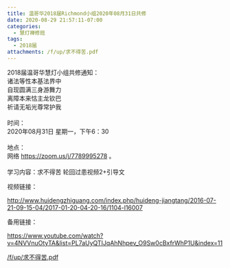 ```yaml
---
title: 温哥华2018届Richmond小组2020年08月31日共修
date: 2020-08-29 21:57:11-07:00
categories:
  - 慧灯禅修班
tags:
  - 2018届
attachments: /f/up/求不得苦.pdf
---
```

2018届温哥华慧灯小组共修通知：\
诸法等性本基法界中\
自现圆满三身游舞力\
离障本来怙主龙钦巴\
祈请无垢光尊常护我\
\
时间：\
2020年08月31日 星期一，下午6：30\
\
地点：\
网络 <https://zoom.us/j/7789995278> 。\
\
学习内容：求不得苦 轮回过患视频2+引导文  

视频链接：

<!--StartFragment-->

<http://www.huidengzhiguang.com/index.php/huideng-jiangtang/2016-07-21-09-15-04/2017-01-20-04-20-16/1104-l16007>

<!--EndFragment-->

备用链接：

<!--StartFragment-->

<https://www.youtube.com/watch?v=4NVVnuOtyTA&list=PL7aUyQTIJqAhNhpev_O9Sw0cBxfrWhP1U&index=11>

[/f/up/求不得苦.pdf](https://hdvblob.blob.core.windows.net/hdv/f/up/求不得苦.pdf)